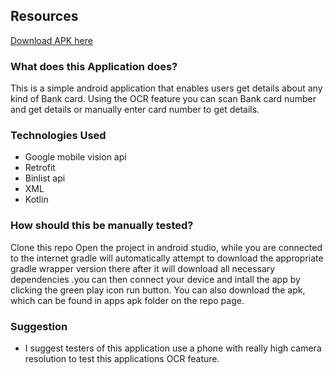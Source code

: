 ## Resources

[Download APK here](https://github.com/orley12/Card-info-finder/raw/master/apk/card-inf-finder.apk)

### What does this Application does?

This is a simple android application that enables users get details about any kind of Bank card. Using the OCR feature you can scan Bank card number and get details or manually enter card number to get details.

### Technologies Used

- Google mobile vision api
- Retrofit
- Binlist api
- XML
- Kotlin

### How should this be manually tested?

Clone this repo Open the project in android studio, while you are connected to the internet gradle will automatically attempt to download the appropriate gradle wrapper version there after it will download all necessary dependencies .you can then connect your device and intall the app by clicking the green play icon run button. You can also download the apk, which can be found in apps apk folder on the repo page.

### Suggestion

- I suggest testers of this application use a phone with really high camera resolution to test this applications OCR feature.


